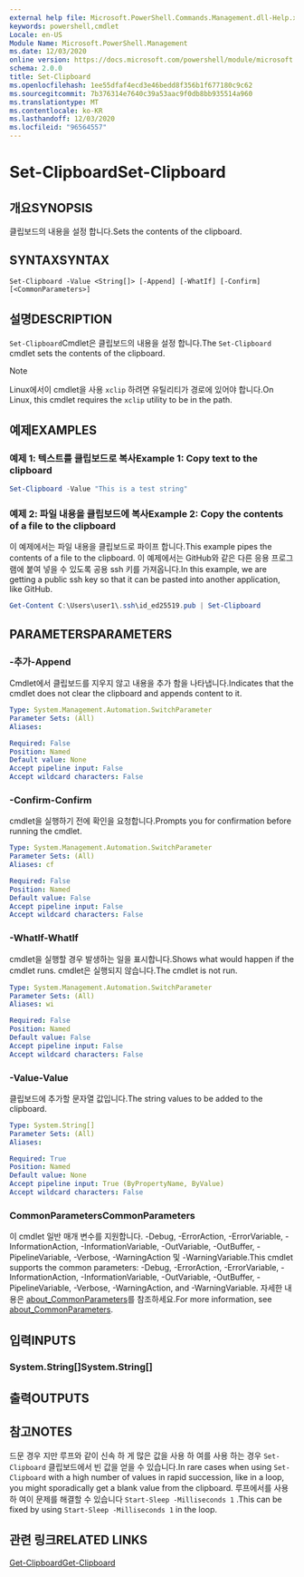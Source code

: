 ```yaml
---
external help file: Microsoft.PowerShell.Commands.Management.dll-Help.xml
keywords: powershell,cmdlet
Locale: en-US
Module Name: Microsoft.PowerShell.Management
ms.date: 12/03/2020
online version: https://docs.microsoft.com/powershell/module/microsoft.powershell.management/set-clipboard?view=powershell-7.1&WT.mc_id=ps-gethelp
schema: 2.0.0
title: Set-Clipboard
ms.openlocfilehash: 1ee55dfaf4ecd3e46bedd8f356b1f677180c9c62
ms.sourcegitcommit: 7b376314e7640c39a53aac9f0db8bb935514a960
ms.translationtype: MT
ms.contentlocale: ko-KR
ms.lasthandoff: 12/03/2020
ms.locfileid: "96564557"
---
```

# <span data-ttu-id="0b37f-103">Set-Clipboard</span><span class="sxs-lookup"><span data-stu-id="0b37f-103">Set-Clipboard</span></span>

## <span data-ttu-id="0b37f-104">개요</span><span class="sxs-lookup"><span data-stu-id="0b37f-104">SYNOPSIS</span></span>
<span data-ttu-id="0b37f-105">클립보드의 내용을 설정 합니다.</span><span class="sxs-lookup"><span data-stu-id="0b37f-105">Sets the contents of the clipboard.</span></span>

## <span data-ttu-id="0b37f-106">SYNTAX</span><span class="sxs-lookup"><span data-stu-id="0b37f-106">SYNTAX</span></span>

```
Set-Clipboard -Value <String[]> [-Append] [-WhatIf] [-Confirm] [<CommonParameters>]
```

## <span data-ttu-id="0b37f-107">설명</span><span class="sxs-lookup"><span data-stu-id="0b37f-107">DESCRIPTION</span></span>

<span data-ttu-id="0b37f-108">`Set-Clipboard`Cmdlet은 클립보드의 내용을 설정 합니다.</span><span class="sxs-lookup"><span data-stu-id="0b37f-108">The `Set-Clipboard` cmdlet sets the contents of the clipboard.</span></span>

> [!NOTE]
> <span data-ttu-id="0b37f-109">Linux에서이 cmdlet을 사용 `xclip` 하려면 유틸리티가 경로에 있어야 합니다.</span><span class="sxs-lookup"><span data-stu-id="0b37f-109">On Linux, this cmdlet requires the `xclip` utility to be in the path.</span></span>

## <span data-ttu-id="0b37f-110">예제</span><span class="sxs-lookup"><span data-stu-id="0b37f-110">EXAMPLES</span></span>

### <span data-ttu-id="0b37f-111">예제 1: 텍스트를 클립보드로 복사</span><span class="sxs-lookup"><span data-stu-id="0b37f-111">Example 1: Copy text to the clipboard</span></span>

```powershell
Set-Clipboard -Value "This is a test string"
```

### <span data-ttu-id="0b37f-112">예제 2: 파일 내용을 클립보드에 복사</span><span class="sxs-lookup"><span data-stu-id="0b37f-112">Example 2: Copy the contents of a file to the clipboard</span></span>

<span data-ttu-id="0b37f-113">이 예제에서는 파일 내용을 클립보드로 파이프 합니다.</span><span class="sxs-lookup"><span data-stu-id="0b37f-113">This example pipes the contents of a file to the clipboard.</span></span> <span data-ttu-id="0b37f-114">이 예제에서는 GitHub와 같은 다른 응용 프로그램에 붙여 넣을 수 있도록 공용 ssh 키를 가져옵니다.</span><span class="sxs-lookup"><span data-stu-id="0b37f-114">In this example, we are getting a public ssh key so that it can be pasted into another application, like GitHub.</span></span>

```powershell
Get-Content C:\Users\user1\.ssh\id_ed25519.pub | Set-Clipboard
```

## <span data-ttu-id="0b37f-115">PARAMETERS</span><span class="sxs-lookup"><span data-stu-id="0b37f-115">PARAMETERS</span></span>

### <span data-ttu-id="0b37f-116">-추가</span><span class="sxs-lookup"><span data-stu-id="0b37f-116">-Append</span></span>

<span data-ttu-id="0b37f-117">Cmdlet에서 클립보드를 지우지 않고 내용을 추가 함을 나타냅니다.</span><span class="sxs-lookup"><span data-stu-id="0b37f-117">Indicates that the cmdlet does not clear the clipboard and appends content to it.</span></span>

```yaml
Type: System.Management.Automation.SwitchParameter
Parameter Sets: (All)
Aliases:

Required: False
Position: Named
Default value: None
Accept pipeline input: False
Accept wildcard characters: False
```

### <span data-ttu-id="0b37f-118">-Confirm</span><span class="sxs-lookup"><span data-stu-id="0b37f-118">-Confirm</span></span>

<span data-ttu-id="0b37f-119">cmdlet을 실행하기 전에 확인을 요청합니다.</span><span class="sxs-lookup"><span data-stu-id="0b37f-119">Prompts you for confirmation before running the cmdlet.</span></span>

```yaml
Type: System.Management.Automation.SwitchParameter
Parameter Sets: (All)
Aliases: cf

Required: False
Position: Named
Default value: False
Accept pipeline input: False
Accept wildcard characters: False
```

### <span data-ttu-id="0b37f-120">-WhatIf</span><span class="sxs-lookup"><span data-stu-id="0b37f-120">-WhatIf</span></span>

<span data-ttu-id="0b37f-121">cmdlet을 실행할 경우 발생하는 일을 표시합니다.</span><span class="sxs-lookup"><span data-stu-id="0b37f-121">Shows what would happen if the cmdlet runs.</span></span> <span data-ttu-id="0b37f-122">cmdlet은 실행되지 않습니다.</span><span class="sxs-lookup"><span data-stu-id="0b37f-122">The cmdlet is not run.</span></span>

```yaml
Type: System.Management.Automation.SwitchParameter
Parameter Sets: (All)
Aliases: wi

Required: False
Position: Named
Default value: False
Accept pipeline input: False
Accept wildcard characters: False
```

### <span data-ttu-id="0b37f-123">-Value</span><span class="sxs-lookup"><span data-stu-id="0b37f-123">-Value</span></span>

<span data-ttu-id="0b37f-124">클립보드에 추가할 문자열 값입니다.</span><span class="sxs-lookup"><span data-stu-id="0b37f-124">The string values to be added to the clipboard.</span></span>

```yaml
Type: System.String[]
Parameter Sets: (All)
Aliases:

Required: True
Position: Named
Default value: None
Accept pipeline input: True (ByPropertyName, ByValue)
Accept wildcard characters: False
```

### <span data-ttu-id="0b37f-125">CommonParameters</span><span class="sxs-lookup"><span data-stu-id="0b37f-125">CommonParameters</span></span>

<span data-ttu-id="0b37f-126">이 cmdlet 일반 매개 변수를 지원합니다. -Debug, -ErrorAction, -ErrorVariable, -InformationAction, -InformationVariable, -OutVariable, -OutBuffer, -PipelineVariable, -Verbose, -WarningAction 및 -WarningVariable.</span><span class="sxs-lookup"><span data-stu-id="0b37f-126">This cmdlet supports the common parameters: -Debug, -ErrorAction, -ErrorVariable, -InformationAction, -InformationVariable, -OutVariable, -OutBuffer, -PipelineVariable, -Verbose, -WarningAction, and -WarningVariable.</span></span> <span data-ttu-id="0b37f-127">자세한 내용은 [about_CommonParameters](https://go.microsoft.com/fwlink/?LinkID=113216)를 참조하세요.</span><span class="sxs-lookup"><span data-stu-id="0b37f-127">For more information, see [about_CommonParameters](https://go.microsoft.com/fwlink/?LinkID=113216).</span></span>

## <span data-ttu-id="0b37f-128">입력</span><span class="sxs-lookup"><span data-stu-id="0b37f-128">INPUTS</span></span>

### <span data-ttu-id="0b37f-129">System.String[]</span><span class="sxs-lookup"><span data-stu-id="0b37f-129">System.String[]</span></span>

## <span data-ttu-id="0b37f-130">출력</span><span class="sxs-lookup"><span data-stu-id="0b37f-130">OUTPUTS</span></span>

## <span data-ttu-id="0b37f-131">참고</span><span class="sxs-lookup"><span data-stu-id="0b37f-131">NOTES</span></span>

<span data-ttu-id="0b37f-132">드문 경우 지만 루프와 같이 신속 하 게 많은 값을 사용 하 여를 사용 하는 경우 `Set-Clipboard` 클립보드에서 빈 값을 얻을 수 있습니다.</span><span class="sxs-lookup"><span data-stu-id="0b37f-132">In rare cases when using `Set-Clipboard` with a high number of values in rapid succession, like in a loop, you might sporadically get a blank value from the clipboard.</span></span> <span data-ttu-id="0b37f-133">루프에서를 사용 하 여이 문제를 해결할 수 있습니다 `Start-Sleep -Milliseconds 1` .</span><span class="sxs-lookup"><span data-stu-id="0b37f-133">This can be fixed by using `Start-Sleep -Milliseconds 1` in the loop.</span></span>

## <span data-ttu-id="0b37f-134">관련 링크</span><span class="sxs-lookup"><span data-stu-id="0b37f-134">RELATED LINKS</span></span>

[<span data-ttu-id="0b37f-135">Get-Clipboard</span><span class="sxs-lookup"><span data-stu-id="0b37f-135">Get-Clipboard</span></span>](Get-Clipboard.md)
